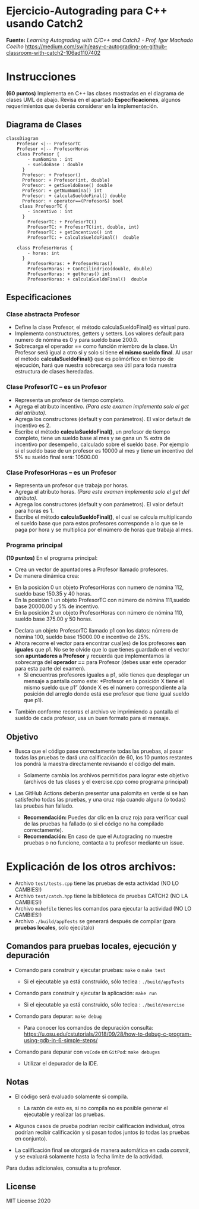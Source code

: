 # Ejercicio-Autograding para C++ usando Catch2

**Fuente:** *Learning Autograding with C/C++ and Catch2 - Prof. Igor Machado Coelho* 
https://medium.com/swlh/easy-c-autograding-on-github-classroom-with-catch2-106ad1107402

# Instrucciones
**(60 puntos)** Implementa en C++ las clases mostradas en el diagrama de clases UML de abajo. Revisa en el apartado **Especificaciones**, algunos requerimientos que deberás considerar en la implementación.

## Diagrama de Clases
```mermaid
classDiagram
    Profesor <|-- ProfesorTC 
    Profesor <|-- ProfesorHoras 
    class Profesor {
        - numNomina : int 
        - sueldoBase : double  
      }
      Profesor: + Profesor() 
      Profesor: + Profesor(int, double) 
      Profesor: + getSueldoBase() double 
      Profesor: + getNumNomina() int 
      Profesor: + calculaSueldoFinal() double 
      Profesor: + operator==(Profesor&) bool  
     class ProfesorTC {
        - incentivo : int 
      }
        ProfesorTC: + ProfesorTC() 
        ProfesorTC: + ProfesorTC(int, double, int) 
        ProfesorTC: + getIncentivo() int 
        ProfesorTC: + calculaSueldoFinal()  double  
    
    class ProfesorHoras {
        - horas: int 
      }
        ProfesorHoras: + ProfesorHoras() 
        ProfesorHoras: + ContCilindrico(double, double) 
        ProfesorHoras: + getHoras() int 
        ProfesorHoras: + calculaSueldoFinal()  double 
```

## Especificaciones

### Clase abstracta Profesor 
- Define la clase Profesor, el método calculaSueldoFinal() es virtual puro.
- Implementa constructores, getters y setters. Los valores default para numero de nómina es 0 y para sueldo base 200.0.
- Sobrecarga el operador == como función miembro de la clase. Un Profesor será igual a otro si y solo si tiene **el mismo sueldo final**. Al usar el método **calculaSueldoFinal()** que es polimórfico en tiempo de ejecución, hará que nuestra sobrecarga sea útil para toda nuestra estructura de clases heredadas.

### Clase ProfesorTC – es un Profesor
- Representa un profesor de tiempo completo.
- Agrega el atributo incentivo. *(Para este examen implementa solo el get del atributo).* 
- Agrega los constructores (default y con parámetros). El valor default de incentivo es 2.
- Escribe el método **calculaSueldoFinal()**, un profesor de tiempo completo, tiene un sueldo base al mes y se gana un % extra de incentivo por desempeño, calculado sobre el sueldo base. Por ejemplo si el sueldo base de un profesor es 10000 al mes y tiene un incentivo del 5% su sueldo final será: 10500.00

### Clase ProfesorHoras – es un Profesor
- Representa un profesor que trabaja por horas. 
- Agrega el atributo horas. *(Para este examen implementa solo el get del atributo).* 
- Agrega los constructores (default y con parámetros). El valor default para horas es 1.
- Escribe el método **calculaSueldoFinal()**, el cual se calcula multiplicando el sueldo base que para estos profesores corresponde a lo que se le paga por hora y se multiplica por el número de horas que trabaja al mes.

### Programa principal

**(10 puntos)** En el programa principal:
- Crea un vector de apuntadores a Profesor llamado profesores.
- De manera dinámica crea:
 * En la posición 0 un objeto ProfesorHoras con numero de nómina 112, sueldo base 150.35 y 40 horas.
 * En la posición 1 un objeto ProfesorTC con número de nómina 111,sueldo base 20000.00 y 5% de incentivo.
 * En la posición 2 un objeto ProfesorHoras con número de nómina 110, sueldo base 375.00 y 50 horas.

- Declara un objeto ProfesorTC llamado p1 con los datos: número de nómina 100, sueldo base 15000.00 e incentivo de 25%.
- Ahora recorre el vector para encontrar cual(es) de los profesores **son iguales** que p1. No se te olvide que lo que tienes guardado en el vector son **apuntadores a Profesor** y recuerda que implementamos la sobrecarga del **operador ==** para Profesor (debes usar este operador para esta parte del examen).
  * Si encuentras profesores iguales a p1, sólo tienes que desplegar un mensaje a pantalla como este: *Profesor en la posición X tiene el mismo sueldo que p1” (donde X es el número correspondiente a la posición del arreglo donde está ese profesor que tiene igual sueldo que p1).
 * También conforme recorras el archivo ve imprimiendo a pantalla el sueldo de cada profesor, usa un buen formato para el mensaje.


## Objetivo

- Busca que el código pase correctamente todas las pruebas, al pasar todas las pruebas te dará una calificación de 60, los 10 puntos restantes los pondrá la maestra directamente revisando el código del main.

   * Solamente cambia los archivos permitidos para lograr este objetivo (archivos de tus clases y el exercise.cpp como programa principal)
   
- Las GitHub Actions deberán presentar una palomita en verde si se han satisfecho todas las pruebas, y una cruz roja cuando alguna (o todas) las pruebas han fallado.
   * **Recomendación:** Puedes dar clic en la cruz roja para verificar cual de las pruebas ha fallado (o si el código no ha compilado correctamente).
   * **Recomendación:** En caso de que el Autograding no muestre pruebas o no funcione, contacta a tu profesor mediante un issue.


# Explicación de los otros archivos:

- Archivo `test/tests.cpp` tiene las pruebas de esta actividad (NO LO CAMBIES!)
- Archivo `test/catch.hpp` tiene la biblioteca de pruebas  CATCH2 (NO LA CAMBIES!)
- Archivo `makefile` tienes los comandos para ejecutar la actividad (NO LO CAMBIES!)
- Archivo  `./build/appTests` se generará después de compilar (para **pruebas locales**, solo ejecútalo)

## Comandos para pruebas locales, ejecución y depuración

- Comando para construir y ejecutar pruebas: `make` o `make test`
    * Si el ejecutable ya está construido, sólo teclea : `./build/appTests`

- Comando para construir y ejecutar la aplicación: `make run` 
    * Si el ejecutable ya está construido, sólo teclea : `./build/exercise`

- Comando para depurar: `make debug`
    * Para conocer los comandos de depuración consulta:
     https://u.osu.edu/cstutorials/2018/09/28/how-to-debug-c-program-using-gdb-in-6-simple-steps/
     
- Comando para depurar con `vsCode` en `GitPod`: `make debugvs` 
    * Utilizar el depurador de la IDE.     

## Notas

- El código será evaluado solamente si compila.
   * La razón de esto es, si no compila no es posible generar el ejecutable y realizar las pruebas.

- Algunos casos de prueba podrían recibir calificación individual, otros podrían recibir calificación y si pasan todos juntos (o todas las pruebas en conjunto).

- La calificación final se otorgará de manera automática en cada *commit*, y se evaluará solamente hasta la fecha limite de la actividad.

Para dudas adicionales, consulta a tu profesor.

## License

MIT License 2020

